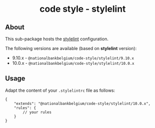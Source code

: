 <h1 align="center">
   code style - stylelint
</h1>

## About

This sub-package hosts the [stylelint](https://stylelint.io) configuration.

The following versions are available (based on **stylelint** version):

-   9.10.x - `@nationalbankbelgium/code-style/stylelint/9.10.x`
-   10.0.x - `@nationalbankbelgium/code-style/stylelint/10.0.x`

## Usage

Adapt the content of your `.stylelintrc` file as follows:

```text
{
	"extends": "@nationalbankbelgium/code-style/stylelint/10.0.x",
	"rules": {
		// your rules
	}
}
```
